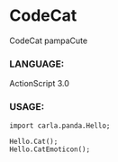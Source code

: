 # CodeCat
CodeCat pampaCute

### LANGUAGE:
ActionScript 3.0

### USAGE:
    import carla.panda.Hello;
    
    Hello.Cat();
    Hello.CatEmoticon();
